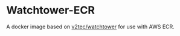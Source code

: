 # Watchtower-ECR
A docker image based on [v2tec/watchtower](https://github.com/v2tec/watchtower) for use with AWS ECR.
